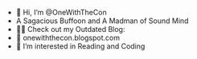- 👋 Hi, I’m @OneWithTheCon
- A Sagacious Buffoon and A Madman of Sound Mind
- 👨‍💻 Check out my Outdated Blog:
- 🔗 onewiththecon.blogspot.com
- 👀 I’m interested in Reading and Coding

